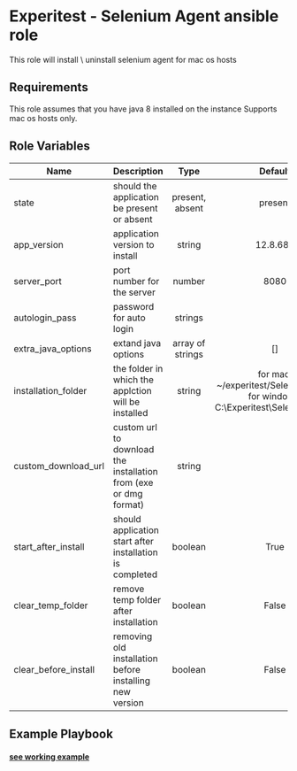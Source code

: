 Experitest - Selenium Agent ansible role
=========

This role will install \ uninstall selenium agent for mac os hosts

Requirements
------------

This role assumes that you have java 8 installed on the instance
Supports mac os hosts only.

Role Variables
--------------

| Name | Description | Type | Default | Required |
|------|-------------|:----:|:-----:|:-----:|
| state | should the application be present or absent | present, absent | present | no |
| app_version | application version to install | string | 12.8.680 | no |
| server_port | port number for the server | number | 8080 | no |
| autologin_pass | password for auto login | strings |  | yes |
| extra_java_options | extand java options | array of strings | [] | no |
| installation_folder | the folder in which the applction will be installed | string | for mac: ~/experitest/SeleniumAgent <br> for windows: C:\\Experitest\\SeleniumAgent  | no |
| custom_download_url | custom url to download the installation from (exe or dmg format) | string |  | no |
| start_after_install | should application start after installation is completed | boolean | True | no |
| clear_temp_folder | remove temp folder after installation | boolean | False | no |
| clear_before_install | removing old installation before installing new version | boolean | False | no |

Example Playbook
----------------

#### [see working example](/example)
